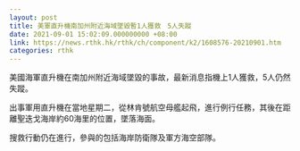 ```yaml
---
layout: post
title: 美軍直升機南加州附近海域墜毀暫1人獲救　5人失蹤
date: 2021-09-01 15:02:09.000000000 +08:00
link: https://news.rthk.hk/rthk/ch/component/k2/1608576-20210901.htm
categories: rthk
---
```


美國海軍直升機在南加州附近海域墜毀的事故，最新消息指機上1人獲救，5人仍然失蹤。

出事軍用直升機在當地星期二，從林肯號航空母艦起飛，進行例行任務，其後在距離聖迭戈海岸約60海里的位置，墜落海面。

搜救行動仍在進行，參與的包括海岸防衛隊及軍方海空部隊。
